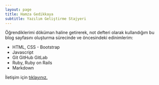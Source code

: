 ```yaml
---
layout: page
title: Hamza Gedikkaya
subtitle: Yazılım Geliştirme Stajyeri
---
```


Öğrendiklerimi döküman haline getirerek, not defteri olarak kullandığım bu blog sayfasını oluşturma sürecinde ve öncesindeki edinimlerim:

- HTML, CSS - Bootstrap
- Javascript 
- Git GitHub GitLab
- Ruby, Ruby on Rails
- Markdown

İletişim için [tıklayınız.](gedikkayahamza@gmail.com)
